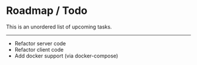 # Roadmap / Todo
This is an unordered list of upcoming tasks.

---

- Refactor server code
- Refactor client code
- Add docker support (via docker-compose)

